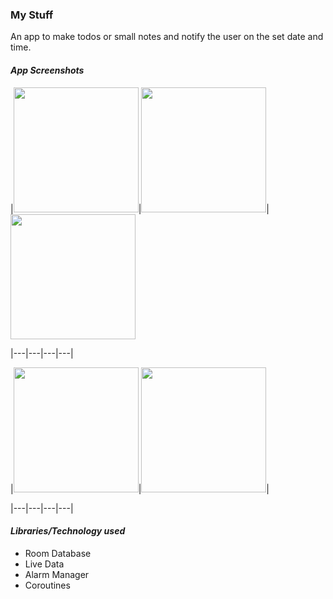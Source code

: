 ### My Stuff
An app to make todos or small notes and notify the user on the set date and time.

#### _App Screenshots_
|<img src="IMG_1.jpg" width=200>|<img src="IMG_2.jpg" width=200>|<img src="IMG_3.jpg" width=200>

|---|---|---|---|

|<img src="IMG_4.jpg" width=200>|<img src="IMG_5.jpg" width=200>|


|---|---|---|---|

#### _Libraries/Technology used_
- Room Database
- Live Data
- Alarm Manager
- Coroutines



